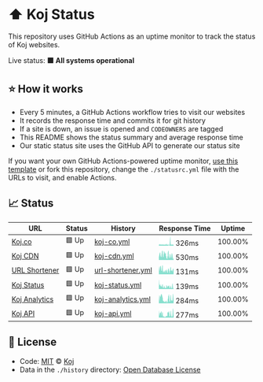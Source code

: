 # ⬆️ Koj Status

This repository uses GitHub Actions as an uptime monitor to track the status of Koj websites.

Live status: <!--live status--> **🟩 All systems operational**

## ⭐ How it works

- Every 5 minutes, a GitHub Actions workflow tries to visit our websites
- It records the response time and commits it for git history
- If a site is down, an issue is opened and `CODEOWNERS` are tagged
- This README shows the status summary and average response time
- Our static status site uses the GitHub API to generate our status site

If you want your own GitHub Actions-powered uptime monitor, [use this template](https://docs.github.com/en/github/creating-cloning-and-archiving-repositories/creating-a-repository-from-a-template) or fork this repository, change the `./statusrc.yml` file with the URLs to visit, and enable Actions.

## 📈 Status

<!--start: status pages-->

| URL | Status | History | Response Time | Uptime |
| --- | ------ | ------- | ------------- | ------ |
| [Koj.co](https://koj.co) | 🟩 Up | [koj-co.yml](https://github.com/koj-co/status/commits/master/history/koj-co.yml) | <img alt="Response time graph" src="./history/koj-co.png" height="20"> 326ms | 100.00%
| [Koj CDN](https://kojcdn.com) | 🟩 Up | [koj-cdn.yml](https://github.com/koj-co/status/commits/master/history/koj-cdn.yml) | <img alt="Response time graph" src="./history/koj-cdn.png" height="20"> 530ms | 100.00%
| [URL Shortener](https://go.koj.co) | 🟩 Up | [url-shortener.yml](https://github.com/koj-co/status/commits/master/history/url-shortener.yml) | <img alt="Response time graph" src="./history/url-shortener.png" height="20"> 131ms | 100.00%
| [Koj Status](https://status.koj.co) | 🟩 Up | [koj-status.yml](https://github.com/koj-co/status/commits/master/history/koj-status.yml) | <img alt="Response time graph" src="./history/koj-status.png" height="20"> 139ms | 100.00%
| [Koj Analytics](https://analytics.koj.co) | 🟩 Up | [koj-analytics.yml](https://github.com/koj-co/status/commits/master/history/koj-analytics.yml) | <img alt="Response time graph" src="./history/koj-analytics.png" height="20"> 284ms | 100.00%
| [Koj API](https://api.koj.co) | 🟩 Up | [koj-api.yml](https://github.com/koj-co/status/commits/master/history/koj-api.yml) | <img alt="Response time graph" src="./history/koj-api.png" height="20"> 277ms | 100.00%

<!--end: status pages-->

## 📄 License

- Code: [MIT](./LICENSE) © [Koj](https://koj.co)
- Data in the `./history` directory: [Open Database License](https://opendatacommons.org/licenses/odbl/1-0/)
